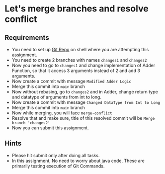 # Let's merge branches and resolve conflict

## Requirements

- You need to set up [Git Repo](https://github.com/ak-s-0723/Assignment1) on shell where you are attempting this assignment.
- You need to create 2 branches with names `changes1` and `changes2`
- Now you need to go to `changes1` and change implementation of Adder Function, so that it access 3 arguments instead of 2 and add 3 arguments.
- Now create a commit with message `Modified Adder Logic`
- Merge this commit into `main` branch
- Now without rebasing, go to `changes2` and in Adder, change return type and datatype of arguments from int to long.
- Now create a commit with message `Changed DataType from Int to Long` 
- Merge this commit into `main` branch
- Now while merging, you will face `merge-conflict`
- Resolve that and make sure, title of this resolved commit will be `Merge branch 'changes2'`
- Now you can submit this assignment.

## Hints
- Please hit submit only after doing all tasks.
- In this assignment, No need to worry about java code, These are primarily testing execution of Git Commands.